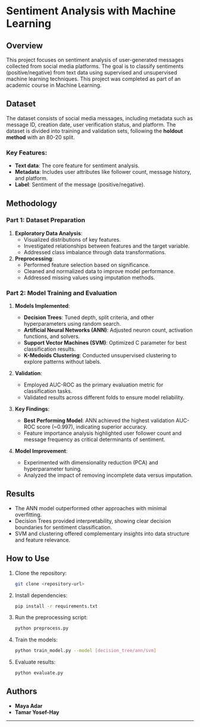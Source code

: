 # Sentiment Analysis with Machine Learning

## Overview
This project focuses on sentiment analysis of user-generated messages collected from social media platforms. The goal is to classify sentiments (positive/negative) from text data using supervised and unsupervised machine learning techniques. This project was completed as part of an academic course in Machine Learning.

## Dataset
The dataset consists of social media messages, including metadata such as message ID, creation date, user verification status, and platform. The dataset is divided into training and validation sets, following the **holdout method** with an 80-20 split.

### Key Features:
- **Text data**: The core feature for sentiment analysis.
- **Metadata**: Includes user attributes like follower count, message history, and platform.
- **Label**: Sentiment of the message (positive/negative).

## Methodology
### Part 1: Dataset Preparation
1. **Exploratory Data Analysis**:
   - Visualized distributions of key features.
   - Investigated relationships between features and the target variable.
   - Addressed class imbalance through data transformations.
2. **Preprocessing**:
   - Performed feature selection based on significance.
   - Cleaned and normalized data to improve model performance.
   - Addressed missing values using imputation methods.

### Part 2: Model Training and Evaluation
1. **Models Implemented**:
   - **Decision Trees**: Tuned depth, split criteria, and other hyperparameters using random search.
   - **Artificial Neural Networks (ANN)**: Adjusted neuron count, activation functions, and solvers.
   - **Support Vector Machines (SVM)**: Optimized C parameter for best classification results.
   - **K-Medoids Clustering**: Conducted unsupervised clustering to explore patterns without labels.

2. **Validation**:
   - Employed AUC-ROC as the primary evaluation metric for classification tasks.
   - Validated results across different folds to ensure model reliability.

3. **Key Findings**:
   - **Best Performing Model**: ANN achieved the highest validation AUC-ROC score (~0.997), indicating superior accuracy.
   - Feature importance analysis highlighted user follower count and message frequency as critical determinants of sentiment.

4. **Model Improvement**:
   - Experimented with dimensionality reduction (PCA) and hyperparameter tuning.
   - Analyzed the impact of removing incomplete data versus imputation.

## Results
- The ANN model outperformed other approaches with minimal overfitting.
- Decision Trees provided interpretability, showing clear decision boundaries for sentiment classification.
- SVM and clustering offered complementary insights into data structure and feature relevance.


## How to Use
1. Clone the repository:
   ```bash
   git clone <repository-url>
   ```
2. Install dependencies:
   ```bash
   pip install -r requirements.txt
   ```
3. Run the preprocessing script:
   ```bash
   python preprocess.py
   ```
4. Train the models:
   ```bash
   python train_model.py --model [decision_tree/ann/svm]
   ```
5. Evaluate results:
   ```bash
   python evaluate.py
   ```

## Authors
- **Maya Adar**  
- **Tamar Yosef-Hay**

---
